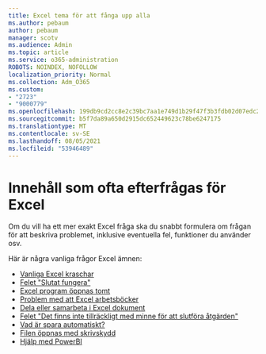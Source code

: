 ```yaml
---
title: Excel tema för att fånga upp alla
ms.author: pebaum
author: pebaum
manager: scotv
ms.audience: Admin
ms.topic: article
ms.service: o365-administration
ROBOTS: NOINDEX, NOFOLLOW
localization_priority: Normal
ms.collection: Adm_O365
ms.custom:
- "2723"
- "9000779"
ms.openlocfilehash: 199db9cd2cc8e2c39bc7aa1e749d1b29f47f3b3fdb02d07edc2b7dc10c19dbbd
ms.sourcegitcommit: b5f7da89a650d2915dc652449623c78be6247175
ms.translationtype: MT
ms.contentlocale: sv-SE
ms.lasthandoff: 08/05/2021
ms.locfileid: "53946489"
---
```

# <a name="commonly-requested-content-for-excel"></a>Innehåll som ofta efterfrågas för Excel

Om du vill ha ett mer exakt Excel fråga ska du snabbt formulera om frågan för att beskriva problemet, inklusive eventuella fel, funktioner du använder osv. 

Här är några vanliga frågor Excel ämnen:

- [Vanliga Excel kraschar](https://support.office.com/article/Excel-not-responding-hangs-freezes-or-stops-working-37E7D3C9-9E84-40BF-A805-4CA6853A1FF4)
- [Felet "Slutat fungera"](https://support.office.com/client/52bd7985-4e99-4a35-84c8-2d9b8301a2fa)
- [Excel program öppnas tomt](https://docs.microsoft.com/office/troubleshoot/excel/excel-opens-blank)
- [Problem med att Excel arbetsböcker](https://docs.microsoft.com/office/troubleshoot/excel/issue-when-save-excel-workbooks)
- [Dela eller samarbeta i Excel dokument](https://support.office.com/article/7152aa8b-b791-414c-a3bb-3024e46fb104)
- [Felet "Det finns inte tillräckligt med minne för att slutföra åtgärden"](https://docs.microsoft.com/office/troubleshoot/excel/available-resources-errors)
- [Vad är spara automatiskt?](https://support.office.com/article/6d6bd723-ebfd-4e40-b5f6-ae6e8088f7a5)
- [Filen öppnas med skrivskydd](https://support.office.com/article/why-did-my-file-open-read-only-3ab4b792-da50-4b38-8628-14c64e1f1d15)
- [Hjälp med PowerBI](https://powerbi.microsoft.com/support/)